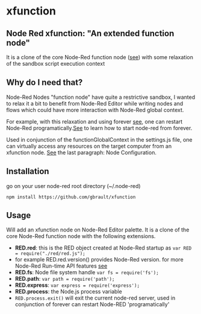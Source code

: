# xfunction
## Node Red xfunction: "An extended function node"
It is a clone of the core Node-Red function node ([see](https://github.com/node-red/node-red/blob/master/nodes/core/core/80-function.js)) with some relaxation of the sandbox script execution context

## Why do I need that?
Node-Red Nodes "function node" have quite a restrictive sandbox, I wanted to relax it a bit to benefit from Node-Red Editor while writing nodes and flows which could have more interaction with Node-Red global context.

For example, with this relaxation and using forever [see](https://github.com/foreverjs/forever), one can restart Node-Red programatically.[See](https://gist.github.com/gbrault/e87331911a79fdc7821c54f4991259d6) to learn how to start node-red from forever.

Used in conjunction of the functionGlobalContext in the settings.js file, one can virtually access any resources on the target computer from an xfunction node. [See](https://nodered.org/docs/configuration) the last paragraph: Node Configuration.

## Installation
go on your user node-red root directory (~/.node-red)
```
npm install https://github.com/gbrault/xfunction
```

## Usage
Will add an xfunction node on Node-Red Editor palette.
It is a clone of the core Node-Red function node with the following extensions.
* **RED.red**: this is the RED object created at Node-Red startup as ```var RED = require("./red/red.js");```
* for example RED.red.version() provides Node-Red version. for more Node-Red Run-time API features [see](http://nodered.org/docs/api/runtime/api)
* **RED.fs**: Node file system handle  ```var fs = require('fs');```
* **RED.path**: ```var path = require('path');```
* **RED.express**: ```var express = require('express');```
* **RED.process**: the Node.js process variable
* ```RED.process.exit()``` will exit the current node-red server, used in conjunction of forever can restart Node-RED 'programatically'
